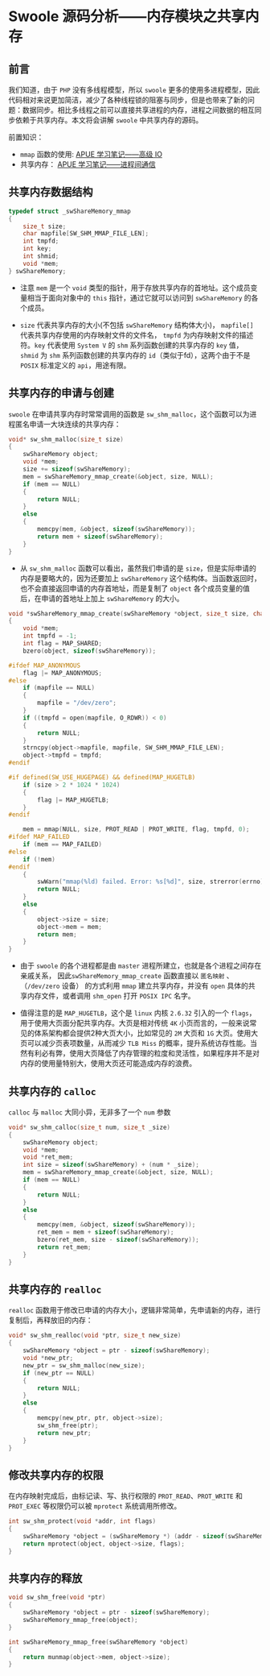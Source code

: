 # Swoole 源码分析——内存模块之共享内存

## 前言

我们知道，由于 `PHP` 没有多线程模型，所以 `swoole` 更多的使用多进程模型，因此代码相对来说更加简洁，减少了各种线程锁的阻塞与同步，但是也带来了新的问题：数据同步。相比多线程之前可以直接共享进程的内存，进程之间数据的相互同步依赖于共享内存。本文将会讲解 `swoole` 中共享内存的源码。

前置知识：

- `mmap` 函数的使用: [APUE 学习笔记——高级 IO](https://laravel-china.org/articles/13815/apue-learning-notes-advanced-io)
- 共享内存： [APUE 学习笔记——进程间通信](https://laravel-china.org/articles/13822/apue-learning-notes-interprocess-communication)

## 共享内存数据结构

```c
typedef struct _swShareMemory_mmap
{
    size_t size;
    char mapfile[SW_SHM_MMAP_FILE_LEN];
    int tmpfd;
    int key;
    int shmid;
    void *mem;
} swShareMemory;

```

- 注意 `mem` 是一个 `void` 类型的指针，用于存放共享内存的首地址。这个成员变量相当于面向对象中的 `this` 指针，通过它就可以访问到 `swShareMemory` 的各个成员。

- `size` 代表共享内存的大小(不包括 `swShareMemory` 结构体大小)， `mapfile[]` 代表共享内存使用的内存映射文件的文件名， `tmpfd` 为内存映射文件的描述符。`key` 代表使用 `System V` 的 `shm` 系列函数创建的共享内存的 `key` 值， `shmid` 为 `shm` 系列函数创建的共享内存的 `id`（类似于fd），这两个由于不是 `POSIX` 标准定义的 `api`，用途有限。

## 共享内存的申请与创建

`swoole` 在申请共享内存时常常调用的函数是 `sw_shm_malloc`，这个函数可以为进程匿名申请一大块连续的共享内存：

```c
void* sw_shm_malloc(size_t size)
{
    swShareMemory object;
    void *mem;
    size += sizeof(swShareMemory);
    mem = swShareMemory_mmap_create(&object, size, NULL);
    if (mem == NULL)
    {
        return NULL;
    }
    else
    {
        memcpy(mem, &object, sizeof(swShareMemory));
        return mem + sizeof(swShareMemory);
    }
}
```

- 从 `sw_shm_malloc` 函数可以看出，虽然我们申请的是 `size`，但是实际申请的内存是要略大的，因为还要加上 `swShareMemory` 这个结构体。当函数返回时，也不会直接返回申请的内存首地址，而是复制了 `object` 各个成员变量的值后，在申请的首地址上加上 `swShareMemory` 的大小。

```c
void *swShareMemory_mmap_create(swShareMemory *object, size_t size, char *mapfile)
{
    void *mem;
    int tmpfd = -1;
    int flag = MAP_SHARED;
    bzero(object, sizeof(swShareMemory));

#ifdef MAP_ANONYMOUS
    flag |= MAP_ANONYMOUS;
#else
    if (mapfile == NULL)
    {
        mapfile = "/dev/zero";
    }
    if ((tmpfd = open(mapfile, O_RDWR)) < 0)
    {
        return NULL;
    }
    strncpy(object->mapfile, mapfile, SW_SHM_MMAP_FILE_LEN);
    object->tmpfd = tmpfd;
#endif

#if defined(SW_USE_HUGEPAGE) && defined(MAP_HUGETLB)
    if (size > 2 * 1024 * 1024)
    {
        flag |= MAP_HUGETLB;
    }
#endif

    mem = mmap(NULL, size, PROT_READ | PROT_WRITE, flag, tmpfd, 0);
#ifdef MAP_FAILED
    if (mem == MAP_FAILED)
#else
    if (!mem)
#endif
    {
        swWarn("mmap(%ld) failed. Error: %s[%d]", size, strerror(errno), errno);
        return NULL;
    }
    else
    {
        object->size = size;
        object->mem = mem;
        return mem;
    }
}

```

- 由于 `swoole` 的各个进程都是由 `master` 进程所建立，也就是各个进程之间存在亲戚关系， 因此`swShareMemory_mmap_create` 函数直接以 `匿名映射` 、（`/dev/zero` 设备） 的方式利用 `mmap` 建立共享内存，并没有 `open` 具体的共享内存文件，或者调用 `shm_open` 打开 `POSIX IPC` 名字。

- 值得注意的是 `MAP_HUGETLB`，这个是 `linux` 内核 `2.6.32` 引入的一个 `flags`，用于使用大页面分配共享内存。大页是相对传统 `4K` 小页而言的，一般来说常见的体系架构都会提供2种大页大小，比如常见的 `2M` 大页和 `1G` 大页。使用大页可以减少页表项数量，从而减少 `TLB Miss` 的概率，提升系统访存性能。当然有利必有弊，使用大页降低了内存管理的粒度和灵活性，如果程序并不是对内存的使用量特别大，使用大页还可能造成内存的浪费。

## 共享内存的 `calloc`

`calloc` 与 `malloc` 大同小异，无非多了一个 `num` 参数

```c
void* sw_shm_calloc(size_t num, size_t _size)
{
    swShareMemory object;
    void *mem;
    void *ret_mem;
    int size = sizeof(swShareMemory) + (num * _size);
    mem = swShareMemory_mmap_create(&object, size, NULL);
    if (mem == NULL)
    {
        return NULL;
    }
    else
    {
        memcpy(mem, &object, sizeof(swShareMemory));
        ret_mem = mem + sizeof(swShareMemory);
        bzero(ret_mem, size - sizeof(swShareMemory));
        return ret_mem;
    }
}

```

## 共享内存的 `realloc`

`realloc` 函数用于修改已申请的内存大小，逻辑非常简单，先申请新的内存，进行复制后，再释放旧的内存：

```c
void* sw_shm_realloc(void *ptr, size_t new_size)
{
    swShareMemory *object = ptr - sizeof(swShareMemory);
    void *new_ptr;
    new_ptr = sw_shm_malloc(new_size);
    if (new_ptr == NULL)
    {
        return NULL;
    }
    else
    {
        memcpy(new_ptr, ptr, object->size);
        sw_shm_free(ptr);
        return new_ptr;
    }
}

```

## 修改共享内存的权限

在内存映射完成后，由标记读、写、执行权限的 `PROT_READ`、`PROT_WRITE` 和 `PROT_EXEC` 等权限仍可以被 `mprotect` 系统调用所修改。

```c
int sw_shm_protect(void *addr, int flags)
{
    swShareMemory *object = (swShareMemory *) (addr - sizeof(swShareMemory));
    return mprotect(object, object->size, flags);
}

```
## 共享内存的释放

```c
void sw_shm_free(void *ptr)
{
    swShareMemory *object = ptr - sizeof(swShareMemory);
    swShareMemory_mmap_free(object);
}

int swShareMemory_mmap_free(swShareMemory *object)
{
    return munmap(object->mem, object->size);
}

```
